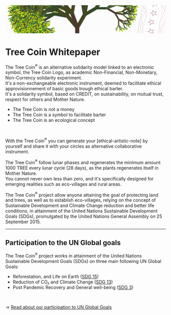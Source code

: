 <img src="docs/_img/tree_coin_logo_banner3.jpg" class=img-responsive>

# Tree Coin Whitepaper

The Tree Coin<sup>®</sup> is an alternative solidarity model linked to an electronic symbol, the Tree Coin Logo, as academic Non-Financial, Non-Monetary, Non-Currency solidarity experiment.<br /> It's a non-exchangeable electronic instrument, deemed to facilitate ethical approvisionnement of basic goods trough ethical barter.<br /> It's a solidarity symbol, based on CREDIT, on sustainability, on mutual trust, respect for others and Mother Nature.

* The Tree Coin is not a money
* The Tree Coin is a symbol to facilitate barter
* The Tree Coin is an ecological concept

<br>

With the Tree Coin<sup>®</sup> you can generate your \[ethical-artistic-note] by yourself and share it with your circles as alternative collaborative instrument.

The Tree Coin<sup>®</sup> follow lunar phases and regenerates the minimum amount 1000 TREE every lunar cycle (28 days), as the plants regenerates itself in Mother Nature.<br /> You cannot never own less than zero, and it's specifically designed for emerging realities such as eco-villages and rural areas.

The Tree Coin<sup>®</sup> project allow anyone attaining the goal of protecting land and trees, as well as to establish eco-villages, relying on the concept of Sustainable Development and Climate Change reduction and better life conditions, in attainment of the United Nations Sustainable Development Goals (SDGs), promulgated by the United Nations General Assembly on 25 September 2015.

---

## Participation to the UN Global goals

The Tree Coin<sup>®</sup> project works in attainment of the United Nations Sustainable Development Goals (SDGs) on three main following UN Global Goals:

- Reforestation, and Life on Earth ([SDG 15](https://en.wikipedia.org/wiki/Sustainable_Development_Goal_15))
- Reduction of CO₂ and Climate Change ([SDG 13](https://en.wikipedia.org/wiki/Sustainable_Development_Goal_13))
- Post Pandemic Recovery and General well-being ([SDG 3](https://en.wikipedia.org/wiki/Sustainable_Development_Goal_3))

<br>

→ [Read about our participation to UN Global Goals](https://whitepaper.treecoin.online//un-sustainable-development/participation-to-un-global-goals/)
